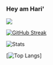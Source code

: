 ### Hey am Hari'

![](https://komarev.com/ghpvc/?username=harijoshi07)

[![GitHub Streak](https://streak-stats.demolab.com/?user=harijoshi07&theme=highcontrast)](https://git.io/streak-stats)


![Stats](https://github-readme-stats.vercel.app/api?username=harijoshi07&show_icons=true&locale=en&theme=highcontrast)

[![Top Langs](https://github-readme-stats-seven-phi-44.vercel.app/api/top-langs?username=harijoshi07&show_icons=true&locale=en&layout=compact&theme=highcontrast
)]






<!--
**harijoshi07/harijoshi07** is a ✨ _special_ ✨ repository because its `README.md` (this file) appears on your GitHub profile.

Here are some ideas to get you started:

- 🔭 I’m currently working on 
- 🌱 I’m currently learning ...
- 👯 I’m looking to collaborate on ...
- 🤔 I’m looking for help with ...
- 💬 Ask me about ...
- 📫 How to reach me: ...
- 😄 Pronouns: ...
- ⚡ Fun fact: ...
-->
